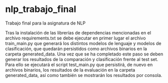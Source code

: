 # nlp_trabajo_final
Trabajo final para la asignatura de NLP

Tras la instalación de las librerías de dependencias mencionadas en el archivo requirements.txt se debe ejecutar en primer lugar el archivo train_main.py que generará los distintos modelos de lenguaje y modelos de clasificación, que quedarán persistidos como archivos binarios en la carpeta generated_data.
Una vez que se ha completado este paso se deben generar los resultados de la comparación y clasificación frente al test set. Para ello se ejecutará el script test_main.py que persistirá, de nuevo en archivos binarios, los resultados de la evaluación en la carpeta generated_data, así como también se mostrarán los resultados por consola.
